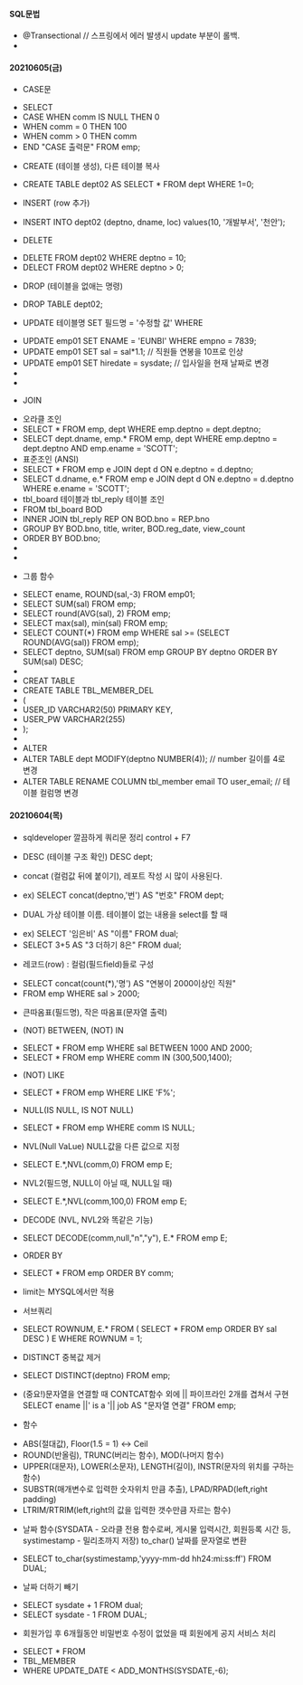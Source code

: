 #### SQL문법
- @Transectional // 스프링에서 에러 발생시 update 부분이 롤백.
-
#### 20210605(금)
* CASE문
- SELECT
- CASE WHEN comm IS NULL THEN 0
- WHEN comm = 0 THEN 100
- WHEN comm > 0 THEN comm
- END "CASE 출력문" FROM emp;

* CREATE (테이블 생성), 다른 테이블 복사
- CREATE TABLE dept02 AS SELECT * FROM dept WHERE 1=0;

* INSERT (row 추가)
- INSERT INTO dept02 (deptno, dname, loc) values(10, '개발부서', '천안');

* DELETE 
- DELETE FROM dept02 WHERE deptno = 10;
- DELECT FROM dept02 WHERE deptno > 0;

* DROP (테이블을 없애는 명령)
- DROP TABLE dept02;

* UPDATE 테이블명 SET 필드명 = '수정할 값' WHERE
- UPDATE emp01 SET ENAME = 'EUNBI' WHERE empno = 7839;
- UPDATE emp01 SET sal = sal*1.1; // 직원들 연봉을 10프로 인상
- UPDATE emp01 SET hiredate = sysdate; // 입사일을 현재 날짜로 변경
-
-
* JOIN
- 오라클 조인
- SELECT * FROM emp, dept WHERE emp.deptno = dept.deptno;
- SELECT dept.dname, emp.* FROM emp, dept WHERE emp.deptno = dept.deptno AND emp.ename = 'SCOTT';
- 표준조인 (ANSI)
- SELECT * FROM emp e JOIN dept d ON e.deptno = d.deptno;
- SELECT d.dname, e.* FROM emp e JOIN dept d ON e.deptno = d.deptno WHERE e.ename = 'SCOTT';
- tbl_board 테이블과 tbl_reply 테이블 조인
- FROM tbl_board BOD 
- INNER  JOIN tbl_reply REP ON BOD.bno = REP.bno
- GROUP BY BOD.bno, title, writer, BOD.reg_date, view_count
- ORDER BY BOD.bno;
-
-

* 그룹 함수
- SELECT ename, ROUND(sal,-3) FROM emp01;
- SELECT SUM(sal) FROM emp;
- SELECT round(AVG(sal), 2) FROM emp;
- SELECT max(sal), min(sal) FROM emp;
- SELECT COUNT(*) FROM emp WHERE sal >= (SELECT ROUND(AVG(sal)) FROM emp);
- SELECT deptno, SUM(sal) FROM emp GROUP BY deptno ORDER BY SUM(sal) DESC;
-
- CREAT TABLE
- CREATE TABLE TBL_MEMBER_DEL
- (
- USER_ID VARCHAR2(50) PRIMARY KEY,
- USER_PW VARCHAR2(255)
- );
- 
- ALTER 
- ALTER TABLE dept MODIFY(deptno NUMBER(4)); // number 길이를 4로 변경
- ALTER TABLE RENAME COLUMN tbl_member email TO user_email; // 테이블 컬럼명 변경




#### 20210604(목)
* sqldeveloper 깔끔하게 쿼리문 정리 control + F7

* DESC (테이블 구조 확인) DESC dept;

* concat (컬럼값 뒤에 붙이기), 레포트 작성 시 많이 사용된다.
- ex) SELECT concat(deptno,'번') AS "번호" FROM dept;

* DUAL 가상 테이블 이름. 테이블이 없는 내용을 select를 할 때
- ex) SELECT '임은비' AS "이름" FROM dual;
- SELECT 3+5 AS "3 더하기 8은" FROM dual;

* 레코드(row) : 컬럼(필드field)들로 구성
- SELECT concat(count(*),'명') AS "연봉이 2000이상인 직원" 
- FROM emp WHERE sal > 2000;

* 큰따옴표(필드명), 작은 따옴표(문자열 출력)

* (NOT) BETWEEN, (NOT) IN
- SELECT * FROM emp WHERE sal BETWEEN 1000 AND 2000;
- SELECT * FROM emp WHERE comm IN (300,500,1400);

* (NOT) LIKE
- SELECT * FROM emp WHERE LIKE 'F%';

* NULL(IS NULL, IS NOT NULL)
- SELECT * FROM emp WHERE comm IS NULL;

* NVL(Null VaLue) NULL값을 다른 값으로 지정
- SELECT E.*,NVL(comm,0) FROM emp E;

* NVL2(필드명, NULL이 아닐 때, NULL일 때)
- SELECT E.*,NVL(comm,100,0) FROM emp E;

* DECODE (NVL, NVL2와 똑같은 기능)
- SELECT DECODE(comm,null,"n","y"), E.* FROM emp E;

* ORDER BY
- SELECT * FROM emp ORDER BY comm;

* limit는 MYSQL에서만 적용
 
 * 서브쿼리
- SELECT ROWNUM, E.* FROM (
SELECT * FROM emp ORDER BY sal DESC
) E WHERE ROWNUM = 1;

* DISTINCT 중복값 제거 
- SELECT DISTINCT(deptno) FROM emp;

* (중요!)문자열을 연결할 때 CONTCAT함수 외에 || 파이프라인 2개를 겹쳐서 구현
SELECT ename ||' is a '|| job AS "문자열 연결" FROM emp;


* 함수 
- ABS(절대값), Floor(1.5 = 1) <-> Ceil
- ROUND(반올림), TRUNC(버리는 함수), MOD(나머지 함수)
- UPPER(대문자), LOWER(소문자), LENGTH(길이), INSTR(문자의 위치를 구하는 함수)
- SUBSTR(매개변수로 입력한 숫자위치 만큼 추출), LPAD/RPAD(left,right padding)
- LTRIM/RTRIM(left,right의 값을 입력한 갯수만큼 자르는 함수)

* 날짜 함수(SYSDATA - 오라클 전용 함수로써, 게시물 입력시간, 회원등록 시간 등, systimestamp - 밀리초까지 저장) to_char() 날짜를 문자열로 변환 
- SELECT to_char(systimestamp,'yyyy-mm-dd hh24:mi:ss:ff') FROM DUAL;

* 날짜 더하기 빼기
- SELECT sysdate + 1 FROM dual;
- SELECT sysdate - 1 FROM DUAL;

* 회원가입 후 6개월동안 비밀번호 수정이 없었을 때 회원에게 공지 서비스 처리
- SELECT * FROM
- TBL_MEMBER
- WHERE UPDATE_DATE < ADD_MONTHS(SYSDATE,-6);





